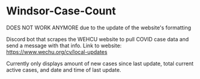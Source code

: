 # Windsor-Case-Count

DOES NOT WORK ANYMORE due to the update of the website's formatting 

Discord bot that scrapes the WEHCU website to pull COVID case data and send a message with that info. Link to website: https://www.wechu.org/cv/local-updates

Currently only displays amount of new cases since last update, total current active cases, and date and time of last update. 
